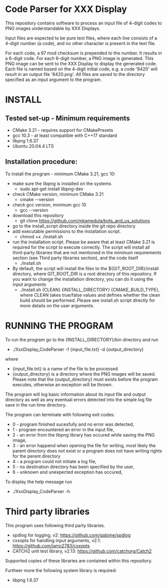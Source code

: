 # Code Parser for XXX Display 

This repository contains software to process an input file of 4-digit codes to PNG images understandable by XXX Displays.

Input files are expected to be pure text files, where each line consists of a 4-digit number (a code), and no other character is present in the text file.

For each code, a 97 mod checksum is prepended to the number. It results in a 6-digit code. For each 6-digit number, a PNG image is generated. This PNG image can be sent to the XXX Display to display the generated code. Each file is named based on the 4-digit initial code, e.g. a code '8420' will result in an output file '8420.png'. All files are saved to the directory specified as an input argument to the program.


# INSTALL

## Tested set-up - Minimum requirements

* CMake 3.21 - requires support for CMakePresets
* gcc 10.3 - at least compatible with C++17 standard
* libpng 1.6.37
* Ubuntu 20.04.4 LTS

## Installation procedure:

To install the program - minimum CMake 3.21, gcc 10:

* make sure the libpng is installed on the systems
  * sudo apt-get install libpng-dev
* check CMake version, minimum CMake 3.21
  * cmake --version 
* check gcc version, minimum gcc 10
  * gcc --version 
* download this repository
  * git clone https://github.com/mkamedula/bots_and_us_solutions
* go to the install_script directory inside the git repo directory
* add executable permissions to the installation script.
  * chmod +x ./install.sh
* run the installation script. Please be aware that at least CMake 3.21 is required for the script to execute correctly. The script will install all third-party libraries that are not mentioned in the minimum requirements section (see Third party libraries section), and the code itself
  * ./install.sh
* By default, the script will install the files to the ${GIT_ROOT_DIR}/install directory, where GIT_ROOT_DIR is a root directory of this repository. If you want to change the installation directory, you can do it using the input arguments
  * ./install.sh {CLEAN} {INSTALL_DIRECTORY} {CMAKE_BUILD_TYPE}, where CLEAN takes true/false values and defines whether the clean build should be performed. Please see install.sh script directly for more details on the user arguments.

# RUNNING THE PROGRAM

To run the program go to the {INSTALL_DIRECTORY}/bin directory and run
* ./XxxDisplay_CodeParser -f {input_file.txt} -d {output_directory}

where 

* {input_file.txt} is a name of the file to be processed
* {output_directory} is a directory where the PNG images will be saved. Please note that the {output_directory} must exists before the program executes, 
otherwise an exception will be thrown.

The program will log basic information about its input file and output directory as well as any eventual errors detected into the simple log file save in the run time directory.

The program can terminate with following exit codes:
   - 0 - program finished sucesfully and no error was detected,
   - 1 - program encountered an error in the input file,
   - 2 - an error from the libpng library has occured while saving the PNG image,
   - 3 - an error happend when opening the file for writing, most likely the parent directory does not exist or a program does not have writing rights for the perent directory 
   - 4 - a program could not initiate a log file,
   - 5 - no destination directory has been specified by the user,
   - 6 - unknown and unexpected exception has occured,

To display the help message run
* ./XxxDisplay_CodeParser -h

# Third party libraries
This program uses following third party libraries.

* spdlog for logging, v2: https://github.com/gabime/spdlog
* cxxopts for handling input arguments, v2.1: https://github.com/jarro2783/cxxopts
* CATCH2 unit test library, v2.13: https://github.com/catchorg/Catch2

Supported copies of these libraries are contained within this repository. 

Furtheer more the following system library is required:
* libpng 1.6.37

